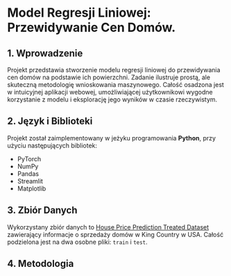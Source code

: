 # Model Regresji Liniowej: Przewidywanie Cen Domów.

## 1. Wprowadzenie
Projekt przedstawia stworzenie modelu regresji liniowej do przewidywania cen domów na podstawie ich powierzchni. Zadanie ilustruje prostą, ale skuteczną metodologię wnioskowania maszynowego. Całość osadzona jest w intuicyjnej aplikacji webowej, umożliwiającej użytkownikowi wygodne korzystanie z modelu i eksplorację jego wyników w czasie rzeczywistym.

## 2. Język i Biblioteki
Projekt został zaimplementowany w jeżyku programowania **Python**, przy użyciu następujących bibliotek:
* PyTorch
* NumPy
* Pandas
* Streamlit
* Matplotlib

## 3. Zbiór Danych
Wykorzystany zbiór danych to [House Price Prediction Treated Dataset](https://www.kaggle.com/datasets/aravinii/house-price-prediction-treated-dataset?resource=download) zawierający informacje o sprzedaży domów w King Country w USA. Całość podzielona jest na dwa osobne pliki: `train` i `test`.

## 4. Metodologia
